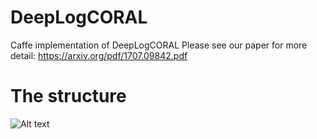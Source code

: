 # DeepLogCORAL
Caffe implementation of DeepLogCORAL
Please see our paper for more detail: https://arxiv.org/pdf/1707.09842.pdf

# The structure
![Alt text](YifeiAI/DeepLogCORAL/edit/master/structure.png?raw=true "Structure")
